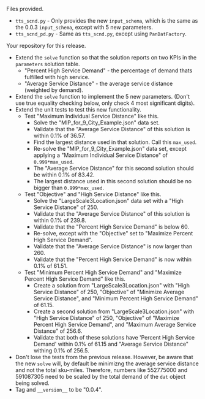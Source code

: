 Files provided.

* `tts_scnd.py` - Only provides the new `input_schema`, which is the same as the 0.0.3 `input_schema`, 
  except with 5 new parameters.
* `tts_scnd_pd.py`  -  Same as `tts_scnd.py`, except using `PanDatFactory`.

Your repository for this release.

* Extend the `solve` function so that the solution reports on two KPIs in the `parameters` solution table.
  * "Percent High Service Demand" - the percentage of demand thats fulfilled with high service.
  * "Average Service Distance" - the average service distance (weighted by demand).
* Extend the `solve` function to implement the 5 new parameters. (Don't use true equality checking below, only check
4 most significant digits).
* Extend the unit tests to test this new functionality.
  * Test "Maximum Individual Service Distance" like this.
    * Solve the "MIP_for_9_City_Example.json" data set.
    * Validate that the "Average Service Distance" of this solution is within 0.1% of 36.57.
    * Find the largest distance used in that solution. Call this `max_used`.
    * Re-solve the  "MIP_for_9_City_Example.json" data set, except applying a "Maximum Individual Service Distance"
    of `0.999*max_used`.
    * The "Average Service Distance" for this second solution should be within 0.1% of 83.42.
    * The largest distance used in this second solution should be no bigger than `0.999*max_used`.
  * Test "Objective" and "High Service Distance" like this. 
    * Solve the "LargeScale3Location.json" data set with a "High Service Distance" of 250.
    * Validate that the "Average Service Distance" of this solution is within 0.1% of 239.8.
    * Validate that the "Percent High Service Demand" is below 60.
    * Re-solve, except with the "Objective" set to "Maximize Percent High Service Demand".
    * Validate that the "Average Service Distance" is now larger than 260.
    * Validate that the "Percent High Service Demand" is now within 0.1% of 61.51. 
  * Test "Minimum Percent High Service Demand" and "Maximize Percent High Service Demand" like this.
     * Create a solution from "LargeScale3Location.json" with "High Service Distance" of 250, 
       "Objective" of "Minimize Average Service Distance", and "Minimum Percent High Service Demand" of 61.15.
     * Create a second solution from "LargeScale3Location.json" with "High Service Distance" of 250, 
       "Objective" of "Maximize Percent High Service Demand", and "Maximum Average Service Distance" of 256.6.
     * Validate that both of these solutions have 'Percent High Service Demand' within 0.1% of 61.15 and 
       "Average Service Distance" withing 0.1% of 256.5.
* Don't lose the tests from the previous release. However, be aware that the new `solve` will, by default
be minimizng the average service distance and not the total sku-miles. Therefore, numbers like 
552775000 and 591087305 need to be scaled by the total demand of the `dat` object being solved.
* Tag and `__version__` to be "0.0.4". 
